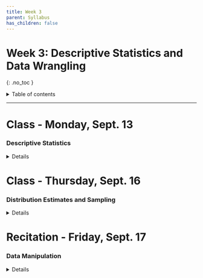 ```yaml
---
title: Week 3
parent: Syllabus
has_children: false
---
```


# Week 3: Descriptive Statistics and Data Wrangling
{: .no_toc }

<details closed markdown="block">
  <summary>
    Table of contents
  </summary>
  {: .text-delta }
1. TOC
{:toc}
</details>

---

<!-- ########################################################################### -->

# Class - Monday, Sept. 13

### Descriptive Statistics

<details closed markdown="block">
  <summary>Details</summary>

+ [**Class notes**](Class1/W3.C1_Notes_SummaryStats.html){: target="blank"}
+ [**Class exercise and dataset**](Class1/W3.C1_Exercise_mouse_genes/mouse_genes.zip)
  + Answer key: [RMD+DATA zipped](Class1/W3.C1_Exercise_mouse_genes/mouse_genes_KEY.zip) - [HTML](Class1/W3.C1_Exercise_mouse_genes/mouse_genes_KEY.html){: target="blank"}
  + *Note that the key was reorganized a little bit to make the presentation clearer.*

</details>

<!-- ########################################################################### -->

# Class - Thursday, Sept. 16

### Distribution Estimates and Sampling

<details closed markdown="block">
  <summary>Details</summary>

+ **Class Notes**
  + [Interactive](http://shiny.bio.nyu.edu/bs167/W3C2/){: target="blank"}
  + [Static](Class2/W3.C2_Notes_Sampling_Distributions_static.html){: target="blank"}
+ [**Class exercise and data set**](Class2/W3.C2_Exercise_trees_CLT/W3.C2_Exercise_trees_CLT.zip)
+ Answer key: [RMD+DATA zipped](Class2/W3.C2_Exercise_trees_CLT/W3.C2_Exercise_trees_CLT_KEY.zip) - [HTML](Class2/W3.C2_Exercise_trees_CLT/W3.C2_Exercise_trees_CLT_KEY.html){: target="blank"}
  + Note that the key was supplemented with an additional section.

</details>

<!-- ########################################################################### -->

# Recitation - Friday, Sept. 17

### Data Manipulation

<details closed markdown="block">
  <summary>Details</summary>

+ [**Class exercise and data set**](Recitation/W3.R1_Exercise_dplyr.zip)
+ Answer key: [RMD+DATA zipped](Recitation/W3.R1_Exercise_dplyr_KEY.zip) - [HTML](Recitation/W3.R1_Exercise_dplyr_KEY.html){: target="blank"}
  + Note that the key was reorganized to incorporate changes introduced during the class.

</details>

<!-- ########################################################################### -->
